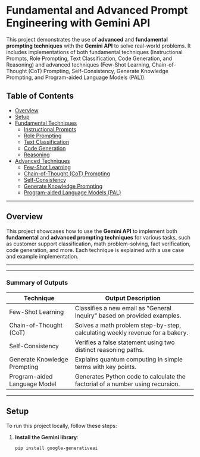# Fundamental and Advanced Prompt Engineering with Gemini API

This project demonstrates the use of **advanced** and **fundamental prompting techniques** with the **Gemini API** to solve real-world problems. It includes implementations of both fundamental techniques (Instructional Prompts, Role Prompting, Text Classification, Code Generation, and Reasoning) and advanced techniques (Few-Shot Learning, Chain-of-Thought (CoT) Prompting, Self-Consistency, Generate Knowledge Prompting, and Program-aided Language Models (PAL)).

## Table of Contents
- [Overview](#overview)
- [Setup](#setup)
- [Fundamental Techniques](#fundamental-techniques)
  - [Instructional Prompts](#instructional-prompts)
  - [Role Prompting](#role-prompting)
  - [Text Classification](#text-classification)
  - [Code Generation](#code-generation)
  - [Reasoning](#reasoning)
- [Advanced Techniques](#advanced-techniques)
  - [Few-Shot Learning](#few-shot-learning)
  - [Chain-of-Thought (CoT) Prompting](#chain-of-thought-cot-prompting)
  - [Self-Consistency](#self-consistency)
  - [Generate Knowledge Prompting](#generate-knowledge-prompting)
  - [Program-aided Language Models (PAL)](#program-aided-language-models-pal)


---

## Overview
This project showcases how to use the **Gemini API** to implement both **fundamental** and **advanced prompting techniques** for various tasks, such as customer support classification, math problem-solving, fact verification, code generation, and more. Each technique is explained with a use case and example implementation.

---

---

### Summary of Outputs
| **Technique**               | **Output Description**                                                                 |
|-----------------------------|---------------------------------------------------------------------------------------|
| Few-Shot Learning           | Classifies a new email as "General Inquiry" based on provided examples.               |
| Chain-of-Thought (CoT)      | Solves a math problem step-by-step, calculating weekly revenue for a bakery.          |
| Self-Consistency            | Verifies a false statement using two distinct reasoning paths.                        |
| Generate Knowledge Prompting| Explains quantum computing in simple terms with key points.                           |
| Program-aided Language Model| Generates Python code to calculate the factorial of a number using recursion.         |

---

## Setup
To run this project locally, follow these steps:

1. **Install the Gemini library**:
   ```bash
   pip install google-generativeai